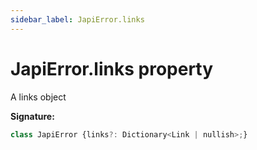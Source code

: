 ```yaml
---
sidebar_label: JapiError.links
---
```

# JapiError.links property

A links object

**Signature:**

```typescript
class JapiError {links?: Dictionary<Link | nullish>;}
```
